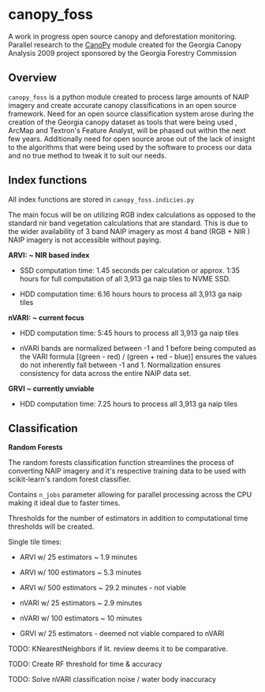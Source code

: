 # **canopy_foss** 

A work in progress open source canopy and deforestation monitoring. Parallel
research to the [CanoPy](https://github.com/HuidaeCho/canopy) module created
for the Georgia Canopy Analysis 2009 project sponsored by the Georgia Forestry
Commission

## Overview

`canopy_foss` is a python module created to process large amounts of NAIP
imagery and create accurate canopy classifications in an open source
framework. Need for an open source classification system arose during the
creation of the Georgia canopy dataset as tools that were being used
, ArcMap and Textron's Feature Analyst, will be phased out within the next
few years. Additionally need for open source arose out of the lack of
insight to the algorithms that were being used by the software to
process our data and no true method to tweak it to suit our needs.

## Index functions

All index functions are stored in `canopy_foss.indicies.py`

The main focus will be on utilizing RGB index calculations as opposed to
the standard nir band vegetation calculations that are standard. This is due
to the wider availability of 3 band NAIP imagery as most 4 band (RGB + NIR
) NAIP imagery is not accessible without paying. 

**ARVI: ~ NIR based index** 

* SSD computation time: 1.45 seconds per calculation or approx. 1:35 hours 
  for full computation of all 3,913 ga naip tiles to NVME SSD. 

* HDD computation time: 6.16 hours hours to process all 3,913 ga naip tiles

**nVARI: ~ current focus** 

* HDD computation time: 5:45 hours to process all 3,913 ga naip tiles

* nVARI bands are normalized between -1 and 1 before being computed as the VARI
  formula [(green - red) / (green + red - blue)] ensures the values do not
  inherently fall between -1 and 1. Normalization ensures consistency for data
  across the entire NAIP data set. 

**GRVI ~ currently unviable**

* HDD computation time: 7.25 hours to process all 3,913 ga naip tiles
 
## Classification 

**Random Forests**

The random forests classification function streamlines the process of
converting NAIP imagery and it's respective training data to be used with
scikit-learn's random forest classifier.  

Contains `n_jobs` parameter allowing for parallel processing across the CPU
making it ideal due to faster times.
 
Thresholds for the number of estimators in addition to computational time
thresholds will be created. 

Single tile times:
- ARVI w/ 25 estimators ~ 1.9 minutes
- ARVI w/ 100 estimators ~ 5.3 minutes
- ARVI w/ 500 estimators ~ 29.2 minutes - not viable

- nVARI w/ 25 estimators ~ 2.9 minutes
- nVARI w/ 100 estimators ~ 10 minutes

- GRVI w/ 25 estimators - deemed not viable compared to nVARI

TODO: KNearestNeighbors if lit. review deems it to be comparative. 

TODO: Create RF threshold for time & accuracy

TODO: Solve nVARI classification noise / water body inaccuracy
